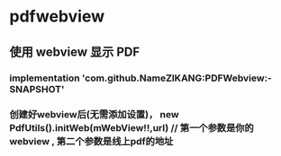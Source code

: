 # pdfwebview

## 使用 webview 显示 PDF

### implementation 'com.github.NameZIKANG:PDFWebview:-SNAPSHOT' 
### 创建好webview后(无需添加设置)， new PdfUtils().initWeb(mWebView!!,url) // 第一个参数是你的webview , 第二个参数是线上pdf的地址
